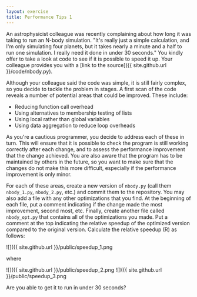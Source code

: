 ```yaml
---
layout: exercise
title: Performance Tips 1
---
```


An astrophysicist colleague was recently complaining about how long it was taking to run an N-body simulation. 
"It's really just a simple calculation, and I'm only simulating four planets, but it takes nearly a minute and
a half to run one simulation. I really need it done in under 30 seconds." You kindly offer to take a look at
code to see if it is possible to speed it up. Your colleague provides you with a 
[link to the source]({{ site.github.url }}/code/nbody.py).

Although your colleague said the code was simple, it is still fairly complex, so you decide to tackle the problem
in stages. A first scan of the code reveals a number of potential areas that could be improved. These include:

* Reducing function call overhead
* Using alternatives to membership testing of lists
* Using local rather than global variables
* Using data aggregation to reduce loop overheads

As you're a cautious programmer, you decide to address each of these in turn. This will ensure that
it is possible to check the program is still working correctly after each change, and to assess the performance
improvement that the change achieved. You are also aware that the program has to be maintained by others in the future,
so you want to make sure that the changes do not make this more difficult, especially if the performance improvement
is only minor.

For each of these areas, create a new version of `nbody.py` (call them `nbody_1.py`, `nbody_2.py`, etc.) and commit
them to the repository. You may also add a file with any other optimizations that you find. At the beginning of each 
file, put a comment indicating if the change made the most improvement, second most, etc. Finally, create another 
file called `nbody_opt.py` that contains all of the optimizations you made.
Put a comment at the top indicating the relative speedup of the optimized version compared to the original version. 
Calculate the relative speedup (R) as follows:

![]({{ site.github.url }}/public/speedup_1.png

where

![]({{ site.github.url }}/public/speedup_2.png
![]({{ site.github.url }}/public/speedup_3.png
 
Are you able to get it to run in under 30 seconds?
